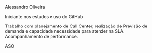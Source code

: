 Alessandro Oliveira

Iniciante nos estudos e uso do GitHub

Trabalho com planejamento de Call Center, realização de Previsão de demanda e capacidade necessidade para atender na SLA. Acompanhamento de performance.

ASO
